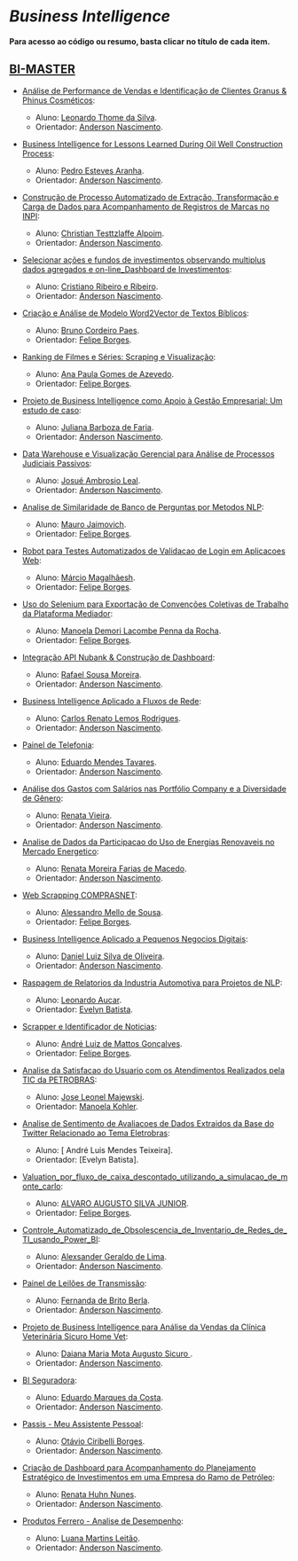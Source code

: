 # *Business Intelligence*

#### Para acesso ao código ou resumo, basta clicar no título de cada item.

## [BI-MASTER](https://ica.ele.puc-rio.br/cursos/)

- [Análise de Performance de Vendas e Identificação de Clientes Granus & Phinus Cosméticos](https://github.com/secretaria-ICA/Analise_de_Performance_de_Vendas_e_Identificacao_de_Clientes_Granus_Phinus_Cosmeticos):
  - Aluno: [Leonardo Thome da Silva](https://github.com/leothome).
  - Orientador: [Anderson Nascimento](https://github.com/insightds).

- [Business Intelligence for Lessons Learned During Oil Well Construction Process](https://github.com/secretaria-ICA/Business_Intelligence_for_Lessons_Learned_During_Oil_Well_Construction_Process):
  - Aluno: [Pedro Esteves Aranha](https://github.com/peaaranha).
  - Orientador: [Anderson Nascimento](https://github.com/insightds).

- [Construção de Processo Automatizado de Extração, Transformação e Carga de Dados para Acompanhamento de Registros de Marcas no INPI](https://github.com/secretaria-ICA/Construcao_de_Processo_Automatizado_de_Extracao_Transformacao_e_Carga_de_Dados):
  - Aluno: [Christian Testtzlaffe Alpoim](https://github.com/testtzlaffe).
  - Orientador: [Anderson Nascimento](https://github.com/insightds).

- [Selecionar ações e fundos de investimentos observando multiplus dados agregados e on-line_Dashboard de Investimentos](https://github.com/secretaria-ICA/Selecionar_Acoes_e_Fundos_de_Investimentos_Observando_Multiplos_Dados_Agregados):
  - Aluno: [Cristiano Ribeiro e Ribeiro](https://github.com/ribeirocristiano).
  - Orientador: [Anderson Nascimento](https://github.com/insightds).

- [Criação e Análise de Modelo Word2Vector de Textos Bíblicos](https://github.com/secretaria-ICA/Criacao_e_Analise_de_Modelo_Word2Vector_de_Textos_Biblicos):
  - Aluno: [Bruno Cordeiro Paes](https://github.com/brunocopa).
  - Orientador: [Felipe Borges](https://github.com/FelipeBorgesC).

- [Ranking de Filmes e Séries: Scraping e Visualização](https://github.com/secretaria-ICA/Ranking_de_Filmes_e_Series_Scraping_e_Visualizacao):
  - Aluno: [Ana Paula Gomes de Azevedo](https://github.com/anap1br).
  - Orientador: [Felipe Borges](https://github.com/FelipeBorgesC).

- [Projeto de Business Intelligence como Apoio à Gestão Empresarial: Um estudo de caso](https://github.com/secretaria-ICA/Projeto_de_Business_Intelligence_como_Apoio_a_Gestao_Empresarial):
  - Aluno: [Juliana Barboza de Faria](https://github.com/jbfaria).
  - Orientador: [Anderson Nascimento](https://github.com/insightds).

- [Data Warehouse e Visualização Gerencial para Análise de Processos Judiciais Passivos](https://github.com/secretaria-ICA/Data_Warehouse_e_Visualizacao_Gerencial_para_Analise_de_Processos_Judiciais_Passivos):
  - Aluno: [Josué Ambrosio Leal](https://github.com/josuealeal).
  - Orientador: [Anderson Nascimento](https://github.com/insightds).

- [Analise de Similaridade de Banco de Perguntas por Metodos NLP](https://github.com/secretaria-ICA/Analise_de_Similaridade_de_Banco_de_Perguntas_por-Metodos_NLP):
  - Aluno: [Mauro Jaimovich](https://github.com/jaimovi/).
  - Orientador: [Felipe Borges](https://github.com/FelipeBorgesC).

- [Robot para Testes Automatizados de Validacao de Login em Aplicacoes Web](https://github.com/secretaria-ICA/Robot_para_Testes_Automatizados_de_Validacao_de_Login_em_Aplicacoes_Web):
  - Aluno: [Márcio Magalhãesh](https://github.com/marciolucm).
  - Orientador: [Felipe Borges](https://github.com/FelipeBorgesC).

- [Uso do Selenium para Exportação de Convenções Coletivas de Trabalho da Plataforma Mediador](https://github.com/secretaria-ICA/Uso_do_Selenium_para_Exportacao_de_Convencoes_Coletivas_de_Trabalho_da_Plataforma_Mediador):
  - Aluno: [Manoela Demori Lacombe Penna da Rocha](https://github.com/manoelaBI).
  - Orientador: [Felipe Borges](https://github.com/FelipeBorgesC).

- [Integração API Nubank & Construção de Dashboard](https://github.com/secretaria-ICA/Integracao_API_Nubank_e_Construcao_de_Dashboard):
  - Aluno: [Rafael Sousa Moreira](https://github.com/rmoreira7).
  - Orientador: [Anderson Nascimento](https://github.com/insightds).

- [Business Intelligence Aplicado a Fluxos de Rede](https://github.com/secretaria-ICA/Business_Intelligence_Aplicado_a_Fluxos_de_Rede):
  - Aluno: [Carlos Renato Lemos Rodrigues](https://github.com/carlosrenatolr).
  - Orientador: [Anderson Nascimento](https://github.com/insightds).

- [Painel de Telefonia](https://github.com/secretaria-ICA/Painel_de_Telefonia):
  - Aluno: [Eduardo Mendes Tavares](https://github.com/edumenta).
  - Orientador: [Anderson Nascimento](https://github.com/insightds).

- [Análise dos Gastos com Salários nas Portfólio Company e a Diversidade de Gênero](https://github.com/secretaria-ICA/Analise_dos_Gastos_com_Salarios_nas_Portfolio_company_e_a_Diversidade_de_Genero):
  - Aluno: [Renata Vieira](https://github.com/Renata-c-vieira).
  - Orientador: [Anderson Nascimento](https://github.com/insightds).

- [Analise de Dados da Participacao do Uso de Energias Renovaveis no Mercado Energetico](https://github.com/secretaria-ICA/Analise_de_Dados_da_Participacao_do_Uso_de_Energias_Renovaveis_no_Mercado_Energetico):
  - Aluno: [Renata Moreira Farias de Macedo](https://github.com/renatamacedo).
  - Orientador: [Anderson Nascimento](https://github.com/insightds).

- [Web Scrapping COMPRASNET](https://github.com/secretaria-ICA/Web_Scrapping_COMPRASNET):
  - Aluno: [Alessandro Mello de Sousa](https://github.com/amsousa1972).
  - Orientador: [Felipe Borges](https://github.com/FelipeBorgesC).

- [Business Intelligence Aplicado a Pequenos Negocios Digitais](https://github.com/secretaria-ICA/Business_Intelligence_Aplicado_a_Pequenos_Negocios_Digitais_Um_Estudo_de_Caso):
  - Aluno: [Daniel Luiz Silva de Oliveira](https://github.com/daniellsoliveira).
  - Orientador: [Anderson Nascimento](https://github.com/insightds).
 
- [Raspagem de Relatorios da Industria Automotiva para Projetos de NLP](https://github.com/secretaria-ICA/Raspagem_de_Relatorios_da_Industria_Automotiva_para_Projetos_de_NLP):
  - Aluno: [Leonardo Aucar](https://github.com/leoaucar).
  - Orientador: [Evelyn Batista](https://github.com).
   
- [Scrapper e Identificador de Noticias](https://github.com/secretaria-ICA/Scrapper_e_Identificador_de_Noticias):
  - Aluno: [André Luiz de Mattos Gonçalves](https://github.com/almattos2008).
  - Orientador: [Felipe Borges](https://github.com/FelipeBorgesC).
    
- [Analise da Satisfacao do Usuario com os Atendimentos Realizados pela TIC da PETROBRAS](https://github.com/secretaria-ICA/Analise_da_Satisfacao_do_Usuario_com_os_Atendimentos_Realizados_pela_TIC_da_Petrobras):
  - Aluno: [Jose Leonel Majewski](https://github.com/leonelmajewski).
  - Orientador: [Manoela Kohler](https://github.com/manoelakohler).

- [Analise de Sentimento de Avaliacoes de Dados Extraidos da Base do Twitter Relacionado ao Tema Eletrobras](https://github.com/secretaria-ICA/Analise_de_Sentimento_de_Avaliacoes_de_Dados_Extraidos_da_Base_do_Twitter):
  - Aluno: [ André Luis Mendes Teixeira].
  - Orientador: [Evelyn Batista].

- [Valuation_por_fluxo_de_caixa_descontado_utilizando_a_simulacao_de_monte_carlo](https://github.com/secretaria-ICA/Valuation-por-fluxo-de-caixa-descontado-utilizando-a-simulacao-de-monte-carlo):
  - Aluno: [ALVARO AUGUSTO SILVA JUNIOR](https://github.com/aasjr).
  - Orientador: [Felipe Borges](https://github.com/FelipeBorgesC).
 
- [Controle_Automatizado_de_Obsolescencia_de_Inventario_de_Redes_de_TI_usando_Power_BI](https://github.com/secretaria-ICA/Controle_Automatizado_de_Obsolescencia_de_Inventario_de_Redes_de_TI_usando_Power_BI):
  - Aluno: [Alexsander Geraldo de Lima](https://github.com/aleglima71).
  - Orientador: [Anderson Nascimento](https://github.com/insightds).
 
- [Painel de Leilões de Transmissão](https://github.com/secretaria-ICA/Painel_de_Leiloes_de_Transmissao):
  - Aluno: [Fernanda de Brito Berla](https://github.com/feberla).
  - Orientador: [Anderson Nascimento](https://github.com/insightds).  
 
- [Projeto de Business Intelligence para Análise da Vendas da Clínica Veterinária Sicuro Home Vet](https://github.com/secretaria-ICA/Projeto_de_Business_Intelligence_para_Analise_da_Vendas_da_Clinica_Veterinaria_Sicuro_Home_Vet):
  - Aluno: [Daiana Maria Mota Augusto Sicuro ](https://github.com/daianasicuro).
  - Orientador: [Anderson Nascimento](https://github.com/insightds).

- [BI Seguradora](https://github.com/secretaria-ICA/BI-Seguradora):
  - Aluno: [Eduardo Marques da Costa](https://github.com/Eduardo-alunoBI).
  - Orientador: [Anderson Nascimento](https://github.com/insightds).

- [Passis - Meu Assistente Pessoal](https://github.com/secretaria-ICA/Passis_Meu_Assistente_Pessoal):
  - Aluno: [Otávio Ciribelli Borges](https://github.com/ciribelli).
  - Orientador: [Anderson Nascimento](https://github.com/insightds).

- [Criação de Dashboard para Acompanhamento do Planejamento Estratégico de Investimentos em uma Empresa do Ramo de Petróleo](https://github.com/secretaria-ICA/Dashboard_Investimento_Petroleo):
  - Aluno: [Renata Huhn Nunes](https://github.com/renatahuhn).
  - Orientador: [Anderson Nascimento](https://github.com/insightds).
 
- [Produtos Ferrero - Analise de Desempenho](https://github.com/secretaria-ICA/Analise_de_Desempenho):
  - Aluno: [Luana Martins Leitão](https://github.com/lumleitao).
  - Orientador: [Anderson Nascimento](https://github.com/insightds).
